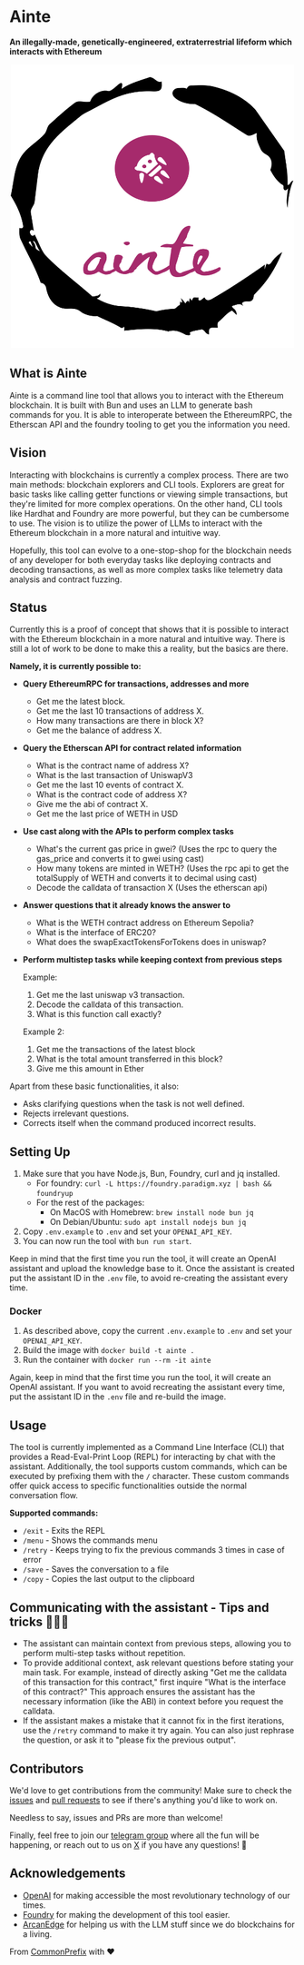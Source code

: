 # Ainte

**An illegally-made, genetically-engineered, extraterrestrial lifeform which interacts with Ethereum**

<p align="center">
    <img src="./logo.svg" width="500" height="500" alight=>
</p>

## What is Ainte

Ainte is a command line tool that allows you to interact with the Ethereum blockchain. It is built with Bun and uses an LLM to generate bash commands for you. It is able to interoperate between the EthereumRPC, the Etherscan API and the foundry tooling to get you the information you need.

## Vision

Interacting with blockchains is currently a complex process. There are two main methods: blockchain explorers and CLI tools. Explorers are great for basic tasks like calling getter functions or viewing simple transactions, but they're limited for more complex operations. On the other hand, CLI tools like Hardhat and Foundry are more powerful, but they can be cumbersome to use. The vision is to utilize the power of LLMs to interact with the Ethereum blockchain in a more natural and intuitive way.

Hopefully, this tool can evolve to a one-stop-shop for the blockchain needs of any developer for both everyday tasks like deploying contracts and decoding transactions, as well as more complex tasks like telemetry data analysis and contract fuzzing.

## Status

Currently this is a proof of concept that shows that it is possible to interact with the Ethereum blockchain in a more natural and intuitive way. There is still a lot of work to be done to make this a reality, but the basics are there.

**Namely, it is currently possible to:**

- **Query EthereumRPC for transactions, addresses and more**
    - Get me the latest block.
    - Get me the last 10 transactions of address X.
    - How many transactions are there in block X?
    - Get me the balance of address X.

- **Query the Etherscan API for contract related information**
    - What is the contract name of address X?
    - What is the last transaction of UniswapV3
    - Get me the last 10 events of contract X.
    - What is the contract code of address X?
    - Give me the abi of contract X.
    - Get me the last price of WETH in USD

- **Use cast along with the APIs to perform complex tasks**
    - What's the current gas price in gwei? (Uses the rpc to query the gas_price and converts it to gwei using cast)
    - How many tokens are minted in WETH? (Uses the rpc api to get the totalSupply of WETH and converts it to decimal using cast)
    - Decode the calldata of transaction X (Uses the etherscan api)

- **Answer questions that it already knows the answer to**
    - What is the WETH contract address on Ethereum Sepolia?
    - What is the interface of ERC20?
    - What does the swapExactTokensForTokens does in uniswap?

- **Perform multistep tasks while keeping context from previous steps**

    Example:
    1. Get me the last uniswap v3 transaction.
    2. Decode the calldata of this transaction.
    3. What is this function call exactly?

    Example 2:
    1. Get me the transactions of the latest block
    2. What is the total amount transferred in this block?
    3. Give me this amount in Ether

Apart from these basic functionalities, it also:

* Asks clarifying questions when the task is not well defined.
* Rejects irrelevant questions.
* Corrects itself when the command produced incorrect results.

## Setting Up

1. Make sure that you have Node.js, Bun, Foundry, curl and jq installed.
    - For foundry: `curl -L https://foundry.paradigm.xyz | bash && foundryup`
    - For the rest of the packages: 
        - On MacOS with Homebrew: `brew install node bun jq`
        - On Debian/Ubuntu: `sudo apt install nodejs bun jq`
2. Copy `.env.example` to `.env` and set your `OPENAI_API_KEY`.
3. You can now run the tool with `bun run start`.

Keep in mind that the first time you run the tool, it will create an OpenAI assistant and upload the knowledge base to it. Once the assistant is created put the assistant ID in the `.env` file, to avoid re-creating the assistant every time.

### Docker

1. As described above, copy the current `.env.example` to `.env` and set your `OPENAI_API_KEY`.
2. Build the image with `docker build -t ainte .`
3. Run the container with `docker run --rm -it ainte`

Again, keep in mind that the first time you run the tool, it will create an OpenAI assistant. If you want to avoid recreating the assistant every time, put the assistant ID in the `.env` file and re-build the image.

## Usage

The tool is currently implemented as a Command Line Interface (CLI) that provides a Read-Eval-Print Loop (REPL) for interacting by chat with the assistant. Additionally, the tool supports custom commands, which can be executed by prefixing them with the `/` character. These custom commands offer quick access to specific functionalities outside the normal conversation flow.

**Supported commands:**

- `/exit` - Exits the REPL
- `/menu` - Shows the commands menu
- `/retry` - Keeps trying to fix the previous commands 3 times in case of error
- `/save` - Saves the conversation to a file
- `/copy` - Copies the last output to the clipboard

## Communicating with the assistant - Tips and tricks 🕵🏽‍♀️

- The assistant can maintain context from previous steps, allowing you to perform multi-step tasks without repetition.
- To provide additional context, ask relevant questions before stating your main task. For example, instead of directly asking "Get me the calldata of this transaction for this contract," first inquire "What is the interface of this contract?" This approach ensures the assistant has the necessary information (like the ABI) in context before you request the calldata.
- If the assistant makes a mistake that it cannot fix in the first iterations, use the `/retry` command to make it try again. You can also just rephrase the question, or ask it to "please fix the previous output".

## Contributors

We'd love to get contributions from the community! Make sure to check the [issues](https://github.com/commonprefix/ainte/issues) and [pull requests](https://github.com/commonprefix/ainte/pulls) to see if there's anything you'd like to work on.

Needless to say, issues and PRs are more than welcome!

Finally, feel free to join our [telegram group](https://t.me/+J1Z4RjcOZS9kMmY0) where all the fun will be happening, or reach out to us on [X](https://x.com/commonprefix) if you have any questions! 🚀

## Acknowledgements

- [OpenAI](https://openai.com/) for making accessible the most revolutionary technology of our times.
- [Foundry](https://github.com/foundry-rs/foundry) for making the development of this tool easier.
- [ArcanEdge](https://www.arcanedge.ai/) for helping us with the LLM stuff since we do blockchains for a living.

From [CommonPrefix](https://commonprefix.com) with ❤️